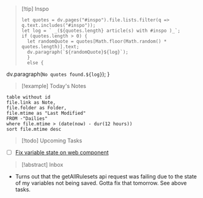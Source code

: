 
> [!tip] Inspo
> ```dataviewjs
> let quotes = dv.pages("#inspo").file.lists.filter(q => q.text.includes("#inspo"));
> let log = ` _(${quotes.length} article(s) with #inspo )_`;
> if (quotes.length > 0) {
> 	let randomQuote = quotes[Math.floor(Math.random() * quotes.length)].text;
> 	dv.paragraph(`${randomQuote}${log}`);
> 	} 
> 	else {
  dv.paragraph(`No quotes found.${log}`);
}


> [!example] Today's Notes
```dataview
table without id
file.link as Note,
file.folder as Folder,
file.mtime as "Last Modified"
FROM -"Dailies"
where file.mtime > (date(now) - dur(12 hours))
sort file.mtime desc
```

> [!todo] Upcoming Tasks
- [ ] [Fix variable state on web component](things:///show?id=GRadq3Lq6CAMpYtjg2zqg7)


> [!abstract] Inbox

- Turns out that the getAllRulesets api request was failing due to the state of my variables not being saved. Gotta fix that tomorrow. See above tasks.